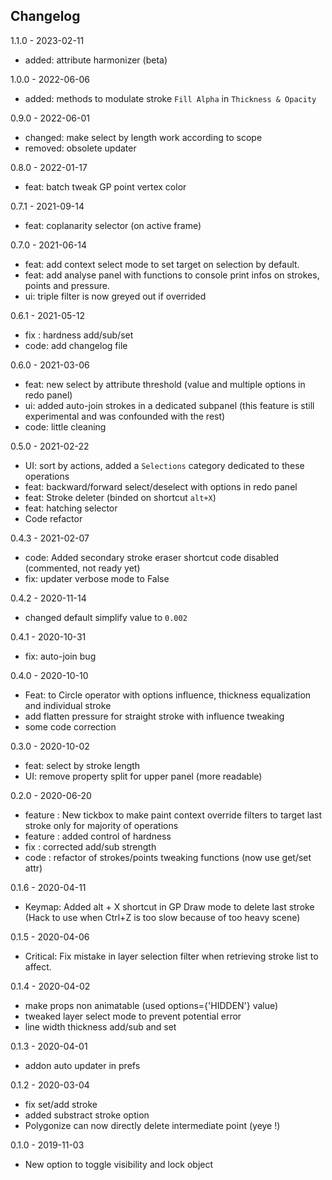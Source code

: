 ## Changelog

1.1.0 - 2023-02-11

- added: attribute harmonizer (beta)

1.0.0 - 2022-06-06

- added: methods to modulate stroke `Fill Alpha` in `Thickness & Opacity`

0.9.0 - 2022-06-01

- changed: make select by length work according to scope
- removed: obsolete updater

0.8.0 - 2022-01-17

- feat: batch tweak GP point vertex color

0.7.1 - 2021-09-14

- feat: coplanarity selector (on active frame)

0.7.0 - 2021-06-14

- feat: add context select mode to set target on selection by default.
- feat: add analyse panel with functions to console print infos on strokes, points and pressure.
- ui: triple filter is now greyed out if overrided

0.6.1 - 2021-05-12

- fix : hardness add/sub/set
- code: add changelog file


0.6.0 - 2021-03-06

- feat: new select by attribute threshold (value and multiple options in redo panel)
- ui: added auto-join strokes in a dedicated subpanel (this feature is still experimental and was confounded with the rest)
- code: little cleaning

0.5.0 - 2021-02-22

- UI: sort by actions, added a `Selections` category dedicated to these operations
- feat: backward/forward select/deselect with options in redo panel
- feat: Stroke deleter (binded on shortcut `alt+X`)
- feat: hatching selector
- Code refactor

0.4.3 - 2021-02-07

- code: Added secondary stroke eraser shortcut code disabled (commented, not ready yet)
- fix: updater verbose mode to False

0.4.2 - 2020-11-14

- changed default simplify value to `0.002`

0.4.1 - 2020-10-31

- fix: auto-join bug

0.4.0 - 2020-10-10

- Feat: to Circle operator with options influence, thickness equalization and individual stroke
- add flatten pressure for straight stroke with influence tweaking
- some code correction

0.3.0 - 2020-10-02

- feat: select by stroke length
- UI: remove property split for upper panel (more readable)

0.2.0 - 2020-06-20

- feature : New tickbox to make paint context override filters to target last stroke only for majority of operations
- feature : added control of hardness
- fix : corrected add/sub strength
- code : refactor of strokes/points tweaking functions (now use get/set attr)

0.1.6 - 2020-04-11

- Keymap: Added alt + X shortcut in GP Draw mode to delete last stroke (Hack to use when Ctrl+Z is too slow because of too heavy scene)
<!-- - removed Auto-join and fade feature... -->

0.1.5 - 2020-04-06

- Critical: Fix mistake in layer selection filter when retrieving stroke list to affect.

0.1.4 - 2020-04-02

- make props non animatable (used options={'HIDDEN'} value)
- tweaked layer select mode to prevent potential error
- line width thickness add/sub and set

0.1.3 - 2020-04-01

- addon auto updater in prefs

0.1.2 - 2020-03-04

- fix set/add stroke
- added substract stroke option
- Polygonize can now directly delete intermediate point (yeye !)

0.1.0 - 2019-11-03

- New option to toggle visibility and lock object
